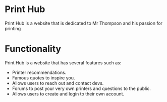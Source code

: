 # Print Hub
Print Hub is a website that is dedicated to Mr Thompson and his passion for printing

# Functionality
Print Hub is a website that has several features such as:
 - Printer recommendations.
 - Famous quotes to inspire you.
 - Allows users to reach out and contact devs.
 - Forums to post your very own printers and questions to the public.
 - Allows users to create and login to their own account.